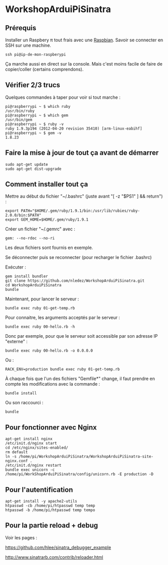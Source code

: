 WorkshopArduiPiSinatra
======================

Prérequis
---------

Installer un Raspbery π tout frais avec une [Raspbian](http://www.raspberrypi.org/downloads "téléchargement de Raspbian").
Savoir se connecter en SSH sur une machine.

    ssh pi@ip-de-mon-raspberypi

Ça marche aussi en direct sur la console. Mais c'est moins facile de faire de copier/coller (certains comprendons).

Vérifier 2/3 trucs
------------------

Quelques commandes à taper pour voir si tout marche :

    pi@raspberrypi ~ $ which ruby
    /usr/bin/ruby
    pi@raspberrypi ~ $ which gem
    /usr/bin/gem
    pi@raspberrypi ~ $ ruby -v
    ruby 1.9.3p194 (2012-04-20 revision 35410) [arm-linux-eabihf]
    pi@raspberrypi ~ $ gem -v
    1.8.23

Faire la mise à jour de tout ça avant de démarrer
-------------------------------------------------

    sudo apt-get update
    sudo apt-get dist-upgrade

Comment installer tout ça
-------------------------

Mettre au début du fichier "~/.bashrc" (juste avant "[ -z "$PS1" ] && return") :

    export PATH="$HOME/.gem/ruby/1.9.1/bin:/usr/lib/rubies/ruby-2.0.0/bin:$PATH"
    export GEM_HOME=$HOME/.gem/ruby/1.9.1

Créer un fichier "~/.gemrc" avec :

    gem: --no-rdoc --no-ri

Les deux fichiers sont fournis en exemple.

Se déconnecter puis se reconnecter (pour recharger le fichier .bashrc)

Exécuter :

    gem install bundler
    git clone https://github.com/nledez/WorkshopArduiPiSinatra.git
    cd WorkshopArduiPiSinatra
    bundle

Maintenant, pour lancer le serveur :

    bundle exec ruby 01-get-temp.rb

Pour connaitre, les arguments acceptés par le serveur :

    bundle exec ruby 00-hello.rb -h

Donc par exemple, pour que le serveur soit accessible par son adresse IP "externe" :

    bundle exec ruby 00-hello.rb -o 0.0.0.0

Ou :

    RACK_ENV=production bundle exec ruby 01-get-temp.rb

À chaque fois que l'un des fichiers "Gemfile*" change, il faut prendre en compte les modifications avec la commande :

    bundle install
    
Ou son raccourci :

    bundle

Pour fonctionner avec Nginx
---------------------------

    apt-get install nginx
    /etc/init.d/nginx start
    cd /etc/nginx/sites-enabled/
    rm default
    ln -s /home/pi/WorkshopArduiPiSinatra/WorkshopArduiPiSinatra-site-nginx.conf .
    /etc/init.d/nginx restart
    bundle exec unicorn -c /home/pi/WorkShopArduiPiSinatra/config/unicorn.rb -E production -D

Pour l'autentification
----------------------

    apt-get install -y apache2-utils
    htpasswd -cb /home/pi/htpasswd temp temp
    htpasswd -b /home/pi/htpasswd temp tempo

Pour la partie reload + debug
-----------------------------

Voir les pages :

https://github.com/hlee/sinatra_debugger_example

http://www.sinatrarb.com/contrib/reloader.html